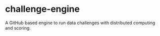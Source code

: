 # challenge-engine
A GitHub based engine to run data challenges with distributed computing and scoring.
